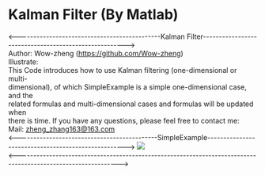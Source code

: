 # Kalman Filter (By Matlab)
<---------------------------------------------Kalman Filter------------------------------------------------------>  
Author: Wow-zheng                                      (https://github.com/Wow-zheng)  
Illustrate:  
    This Code introduces how to use Kalman filtering (one-dimensional or multi-  
    dimensional), of which SimpleExample is a simple one-dimensional case, and the  
    related formulas and multi-dimensional cases and formulas will be updated when  
    there is time. If you have any questions, please feel free to contact me:  
Mail:
    zheng_zhang163@163.com  
<--------------------------------------------SimpleExample---------------------------------------------------->
![](https://github.com/Wow-zheng/Kalman-Filter/blob/master/Picture/SimpleExample.png)  
<-------------------------------------------------------------------------------------------------------------->  
